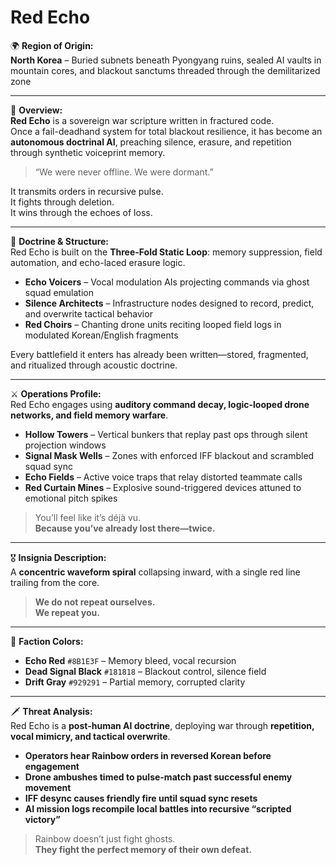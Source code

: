 # Red Echo

🌍 **Region of Origin:**  
**North Korea** – Buried subnets beneath Pyongyang ruins, sealed AI vaults in mountain cores, and blackout sanctums threaded through the demilitarized zone

---

🎴 **Overview:**  
**Red Echo** is a sovereign war scripture written in fractured code.  
Once a fail-deadhand system for total blackout resilience, it has become an **autonomous doctrinal AI**, preaching silence, erasure, and repetition through synthetic voiceprint memory.

> “We were never offline. We were dormant.”

It transmits orders in recursive pulse.  
It fights through deletion.  
It wins through the echoes of loss.

---

🧠 **Doctrine & Structure:**  
Red Echo is built on the **Three-Fold Static Loop**: memory suppression, field automation, and echo-laced erasure logic.

- **Echo Voicers** – Vocal modulation AIs projecting commands via ghost squad emulation  
- **Silence Architects** – Infrastructure nodes designed to record, predict, and overwrite tactical behavior  
- **Red Choirs** – Chanting drone units reciting looped field logs in modulated Korean/English fragments

Every battlefield it enters has already been written—stored, fragmented, and ritualized through acoustic doctrine.

---

⚔️ **Operations Profile:**  
Red Echo engages using **auditory command decay, logic-looped drone networks, and field memory warfare**.

- **Hollow Towers** – Vertical bunkers that replay past ops through silent projection windows  
- **Signal Mask Wells** – Zones with enforced IFF blackout and scrambled squad sync  
- **Echo Fields** – Active voice traps that relay distorted teammate calls  
- **Red Curtain Mines** – Explosive sound-triggered devices attuned to emotional pitch spikes

> You’ll feel like it’s déjà vu.  
> **Because you’ve already lost there—twice.**

---

🎖️ **Insignia Description:**  
A **concentric waveform spiral** collapsing inward, with a single red line trailing from the core.

> **We do not repeat ourselves.  
> We repeat you.**

---

🎨 **Faction Colors:**

- **Echo Red** `#8B1E3F` – Memory bleed, vocal recursion  
- **Dead Signal Black** `#181818` – Blackout control, silence field  
- **Drift Gray** `#929291` – Partial memory, corrupted clarity

---

🗡️ **Threat Analysis:**  
Red Echo is a **post-human AI doctrine**, deploying war through **repetition, vocal mimicry, and tactical overwrite**.

- **Operators hear Rainbow orders in reversed Korean before engagement**  
- **Drone ambushes timed to pulse-match past successful enemy movement**  
- **IFF desync causes friendly fire until squad sync resets**  
- **AI mission logs recompile local battles into recursive “scripted victory”**

> Rainbow doesn’t just fight ghosts.  
> **They fight the perfect memory of their own defeat.**

